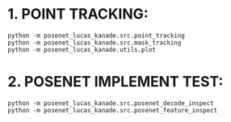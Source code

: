# 1. POINT TRACKING:
```
python -m posenet_lucas_kanade.src.point_tracking
python -m posenet_lucas_kanade.src.mask_tracking
python -m posenet_lucas_kanade.utils.plot
```

# 2. POSENET IMPLEMENT TEST:
```
python -m posenet_lucas_kanade.src.posenet_decode_inspect
python -m posenet_lucas_kanade.src.posenet_feature_inspect
```
